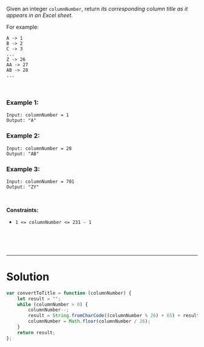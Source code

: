 Given an integer `columnNumber`, return _its corresponding column title as it appears in an Excel sheet._

For example:

```
A -> 1
B -> 2
C -> 3
...
Z -> 26
AA -> 27
AB -> 28
...
```

<br>

### Example 1:

```
Input: columnNumber = 1
Output: "A"
```

### Example 2:

```
Input: columnNumber = 28
Output: "AB"
```

### Example 3:

```
Input: columnNumber = 701
Output: "ZY"
```

<br>

**Constraints:**

-   `1 <= columnNumber <= 231 - 1`

<br>
<br>
<br>

---

# Solution

```js
var convertToTitle = function (columnNumber) {
    let result = "";
    while (columnNumber > 0) {
        columnNumber--;
        result = String.fromCharCode((columnNumber % 26) + 65) + result;
        columnNumber = Math.floor(columnNumber / 26);
    }
    return result;
};
```
